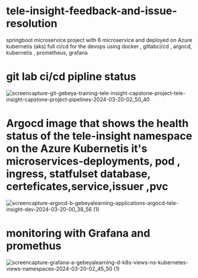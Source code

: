 # tele-insight-feedback-and-issue-resolution
springboot   microservice  project with 6 microservice and deployed on Azure kubernetis (aks)  full ci/cd      for the devops using docker , gitlabci/cd , argocd, kubernetis , prometheus, grafana

# git lab ci/cd pipline status
![screencapture-git-gebeya-training-tele-insight-capstone-project-tele-insight-capstone-project-pipelines-2024-03-20-02_50_40](https://github.com/aron001/tele-insight-feedback-and-issue-resolution/assets/103599957/8909e83a-3e0a-47f1-bd12-778555121fb2)

# Argocd image that shows the health status of  the tele-insight namespace on the Azure Kubernetis it's microservices-deployments, pod , ingress, statfulset database, certeficates,service,issuer ,pvc
![screencapture-argocd-b-gebeyalearning-applications-argocd-tele-insight-dev-2024-03-20-00_38_56 (1)](https://github.com/aron001/tele-insight-feedback-and-issue-resolution/assets/103599957/79317f46-61d7-41b8-a3fe-c997a1effdb6)

 # monitoring with Grafana and promethus 

![screencapture-grafana-a-gebeyalearning-d-k8s-views-ns-kubernetes-views-namespaces-2024-03-20-02_45_50 (1)](https://github.com/aron001/tele-insight-feedback-and-issue-resolution/assets/103599957/5525d709-79cc-4af5-b4dd-d8c7fee62585)

